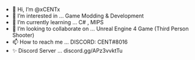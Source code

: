 - 👋 Hi, I’m @xCENTx
- 👀 I’m interested in ... Game Modding & Development
- 🌱 I’m currently learning ... C# , MIPS
- 💞️ I’m looking to collaborate on ... Unreal Engine 4 Game (Third Person Shooter)
- 📫 How to reach me ... DISCORD: CENT#8016
- ✨ Discord Server ... discord.gg/APz3vvktTu
<!---
xCENTx/xCENTx is a ✨ special ✨ repository because its `README.md` (this file) appears on your GitHub profile.
You can click the Preview link to take a look at your changes.
--->
